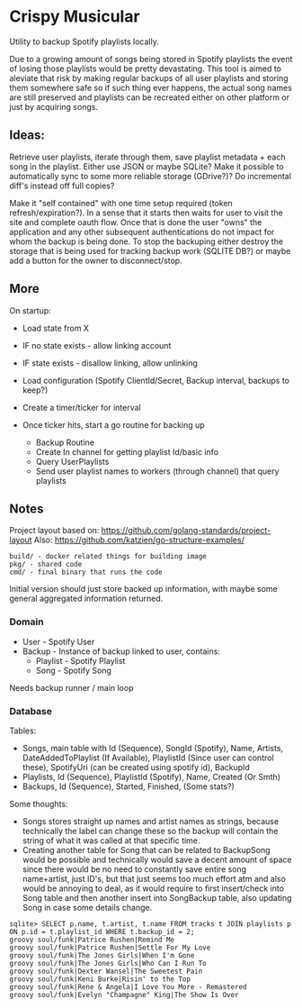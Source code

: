 # Crispy Musicular

Utility to backup Spotify playlists locally.

Due to a growing amount of songs being stored in Spotify playlists the event of losing
those playlists would be pretty devastating. This tool is aimed to aleviate that risk by
making regular backups of all user playlists and storing them somewhere safe so if such
thing ever happens, the actual song names are still preserved and playlists can be recreated
either on other platform or just by acquiring songs.

## Ideas:

Retrieve user playlists, iterate through them, save playlist metadata + each song in the playlist.
Either use JSON or maybe SQLite?
Make it possible to automatically sync to some more reliable storage (GDrive?)?
Do incremental diff's instead off full copies?

Make it "self contained" with one time setup required (token refresh/expiration?).
In a sense that it starts then waits for user to visit the site and complete oauth flow. Once that
is done the user "owns" the application and any other subsequent authentications do not impact for
whom the backup is being done. To stop the backuping either destroy the storage that is being used for
tracking backup work (SQLITE DB?) or maybe add a button for the owner to disconnect/stop.

## More

On startup:

- Load state from X
- IF no state exists - allow linking account
- IF state exists - disallow linking, allow unlinking

- Load configuration (Spotify ClientId/Secret, Backup interval, backups to keep?)
- Create a timer/ticker for interval
- Once ticker hits, start a go routine for backing up

  - Backup Routine
  - Create In channel for getting playlist Id/basic info
  - Query UserPlaylists
  - Send user playlist names to workers (through channel) that query playlists


## Notes

Project layout based on: https://github.com/golang-standards/project-layout
Also: https://github.com/katzien/go-structure-examples/

```
build/ - docker related things for building image
pkg/ - shared code
cmd/ - final binary that runs the code
```

Initial version should just store backed up information, with maybe some general aggregated information returned.

### Domain

- User - Spotify User
- Backup - Instance of backup linked to user, contains:
  - Playlist - Spotify Playlist
  - Song - Spotify Song

Needs backup runner / main loop

### Database

Tables:
- Songs, main table with Id (Sequence), SongId (Spotify), Name, Artists, DateAddedToPlaylist (If Available), PlaylistId (Since user can control these), SpotifyUri (can be created using spotify id), BackupId
- Playlists, Id (Sequence), PlaylistId (Spotify), Name, Created (Or Smth)
- Backups, Id (Sequence), Started, Finished, (Some stats?)

Some thoughts:
- Songs stores straight up names and artist names as strings, because technically the label can change these so the backup will contain the string of what it was called at that specific time.
- Creating another table for Song that can be related to BackupSong would be possible and technically would save a decent amount of space since there would be no need to constantly save entire song name+artist, just ID's, but that just seems too much effort atm and also would be annoying to deal, as it would require to first insert/check into Song table and then another insert into SongBackup table, also updating Song in case some details change.

```
sqlite> SELECT p.name, t.artist, t.name FROM tracks t JOIN playlists p ON p.id = t.playlist_id WHERE t.backup_id = 2;
groovy soul/funk|Patrice Rushen|Remind Me
groovy soul/funk|Patrice Rushen|Settle For My Love
groovy soul/funk|The Jones Girls|When I'm Gone
groovy soul/funk|The Jones Girls|Who Can I Run To
groovy soul/funk|Dexter Wansel|The Sweetest Pain
groovy soul/funk|Keni Burke|Risin' to the Top
groovy soul/funk|Rene & Angela|I Love You More - Remastered
groovy soul/funk|Evelyn "Champagne" King|The Show Is Over
```
